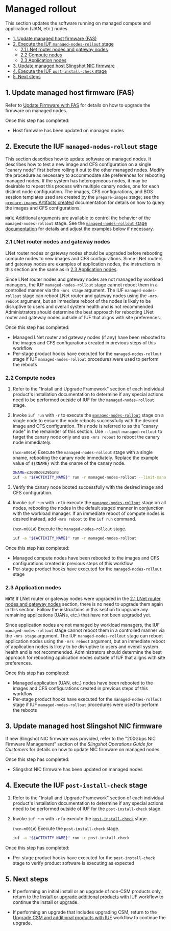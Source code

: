 # Managed rollout

This section updates the software running on managed compute and application (UAN, etc.) nodes.

- [1. Update managed host firmware (FAS)](#1-update-managed-host-firmware-fas)
- [2. Execute the IUF `managed-nodes-rollout` stage](#2-execute-the-iuf-managed-nodes-rollout-stage)
  - [2.1 LNet router nodes and gateway nodes](#21-lnet-router-nodes-and-gateway-nodes)
  - [2.2 Compute nodes](#22-compute-nodes)
  - [2.3 Application nodes](#23-application-nodes)
- [3. Update managed host Slingshot NIC firmware](#3-update-managed-host-slingshot-nic-firmware)
- [4. Execute the IUF `post-install-check` stage](#4-execute-the-iuf-post-install-check-stage)
- [5. Next steps](#5-next-steps)

## 1. Update managed host firmware (FAS)

Refer to [Update Firmware with FAS](../../firmware/Update_Firmware_with_FAS.md) for details on how to upgrade the firmware on managed nodes.

Once this step has completed:

- Host firmware has been updated on managed nodes

## 2. Execute the IUF `managed-nodes-rollout` stage

This section describes how to update software on managed nodes. It describes how to test a new image and CFS configuration on a single "canary node" first before rolling it out to the other managed nodes. Modify the procedure
as necessary to accommodate site preferences for rebooting managed nodes. If the system has heterogeneous nodes, it may be desirable to repeat this process with multiple canary nodes, one for each distinct node configuration.
The images, CFS configurations, and BOS session templates used are created by the `prepare-images` stage; see the [`prepare-images` Artifacts created](../stages/prepare_images.md#artifacts-created) documentation for details on how to query the
images and CFS configurations.

**`NOTE`** Additional arguments are available to control the behavior of the `managed-nodes-rollout` stage. See the [`managed-nodes-rollout` stage documentation](../stages/managed_nodes_rollout.md) for details and adjust the
examples below if necessary.

### 2.1 LNet router nodes and gateway nodes

LNet router nodes or gateway nodes should be upgraded before rebooting compute nodes to new images and CFS configurations. Since LNet routers and gateway nodes are examples of application nodes, the instructions in this section
are the same as in [2.3 Application nodes](#23-application-nodes).

Since LNet router nodes and gateway nodes are not managed by workload managers, the IUF `managed-nodes-rollout` stage cannot reboot them in a controlled manner via the `-mrs stage` argument. The IUF `managed-nodes-rollout` stage
can reboot LNet router and gateway nodes using the `-mrs reboot` argument, but an immediate reboot of the nodes is likely to be disruptive to users and overall system health and is not recommended. Administrators should determine
the best approach for rebooting LNet router and gateway nodes outside of IUF that aligns with site preferences.

Once this step has completed:

- Managed LNet router and gateway nodes (if any) have been rebooted to the images and CFS configurations created in previous steps of this workflow
- Per-stage product hooks have executed for the `managed-nodes-rollout` stage if IUF `managed-nodes-rollout` procedures were used to perform the reboots

### 2.2 Compute nodes

1. Refer to the "Install and Upgrade Framework" section of each individual product's installation documentation to determine if any special actions need to be performed outside of IUF for the `managed-nodes-rollout` stage.

1. Invoke `iuf run` with `-r` to execute the [`managed-nodes-rollout`](../stages/managed_nodes_rollout.md) stage on a single node to ensure the node reboots successfully with the desired image and CFS configuration. This node is
referred to as the "canary node" in the remainder of this section. Use `--limit-managed-rollout` to target the canary node only and use `-mrs reboot` to reboot the canary node immediately.

    (`ncn-m001#`) Execute the `managed-nodes-rollout` stage with a single xname, rebooting the canary node immediately. Replace the example value of `${XNAME}` with the xname of the canary node.

    ```bash
    XNAME=x3000c0s29b1n0
    iuf -a "${ACTIVITY_NAME}" run -r managed-nodes-rollout --limit-managed-rollout "${XNAME}" -mrs reboot
    ```

1. Verify the canary node booted successfully with the desired image and CFS configuration.

1. Invoke `iuf run` with `-r` to execute the [`managed-nodes-rollout`](../stages/managed_nodes_rollout.md) stage on all nodes, rebooting the nodes in the default staged manner in conjunction with the workload manager. If an
immediate reboot of compute nodes is desired instead, add `-mrs reboot` to the `iuf run` command.

    (`ncn-m001#`) Execute the `managed-nodes-rollout` stage.

    ```bash
    iuf -a "${ACTIVITY_NAME}" run -r managed-nodes-rollout
    ```

Once this step has completed:

- Managed compute nodes have been rebooted to the images and CFS configurations created in previous steps of this workflow
- Per-stage product hooks have executed for the `managed-nodes-rollout` stage

### 2.3 Application nodes

**`NOTE`** If LNet router or gateway nodes were upgraded in the [2.1 LNet router nodes and gateway nodes](#21-lnet-router-nodes-and-gateway-nodes) section, there is no need to upgrade them again in this section. Follow the
instructions in this section to upgrade any remaining applications (UANs, etc.) that have not been upgraded yet.

Since application nodes are not managed by workload managers, the IUF `managed-nodes-rollout` stage cannot reboot them in a controlled manner via the `-mrs stage` argument. The IUF `managed-nodes-rollout` stage can reboot application
nodes using the `-mrs reboot` argument, but an immediate reboot of application nodes is likely to be disruptive to users and overall system health and is not recommended. Administrators should determine the best approach for rebooting
application nodes outside of IUF that aligns with site preferences.

Once this step has completed:

- Managed application (UAN, etc.) nodes have been rebooted to the images and CFS configurations created in previous steps of this workflow
- Per-stage product hooks have executed for the `managed-nodes-rollout` stage if IUF `managed-nodes-rollout` procedures were used to perform the reboots

## 3. Update managed host Slingshot NIC firmware

If new Slingshot NIC firmware was provided, refer to the "200Gbps NIC Firmware Management" section of the _Slingshot Operations Guide for Customers_ for details on how to update NIC firmware on managed nodes.

Once this step has completed:

- Slingshot NIC firmware has been updated on managed nodes

## 4. Execute the IUF `post-install-check` stage

1. Refer to the "Install and Upgrade Framework" section of each individual product's installation documentation to determine if any special actions need to be performed outside of IUF for the `post-install-check` stage.

1. Invoke `iuf run` with `-r` to execute the [`post-install-check`](../stages/post_install_check.md) stage.

    (`ncn-m001#`) Execute the `post-install-check` stage.

    ```bash
    iuf -a "${ACTIVITY_NAME}" run -r post-install-check
    ```

Once this step has completed:

- Per-stage product hooks have executed for the `post-install-check` stage to verify product software is executing as expected

## 5. Next steps

- If performing an initial install or an upgrade of non-CSM products only, return to the
  [Install or upgrade additional products with IUF](install_or_upgrade_additional_products_with_iuf.md)
  workflow to continue the install or upgrade.

- If performing an upgrade that includes upgrading CSM, return to the
  [Upgrade CSM and additional products with IUF](upgrade_csm_and_additional_products_with_iuf.md)
  workflow to continue the upgrade.
